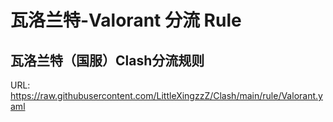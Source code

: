 # 瓦洛兰特-Valorant 分流 Rule
## 瓦洛兰特（国服）Clash分流规则
URL: https://raw.githubusercontent.com/LittleXingzzZ/Clash/main/rule/Valorant.yaml
